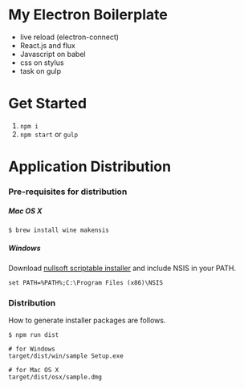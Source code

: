 My Electron Boilerplate
======
* live reload (electron-connect)
* React.js and flux
* Javascript on babel
* css on stylus
* task on gulp

Get Started
======
1. `npm i`
2. `npm start` or `gulp`



Application Distribution
======

### Pre-requisites for distribution
##### Mac OS X
```
$ brew install wine makensis
```

##### Windows
Download [nullsoft scriptable installer](http://nsis.sourceforge.net/Download) and include NSIS in your PATH.
```
set PATH=%PATH%;C:\Program Files (x86)\NSIS
```

### Distribution
How to generate installer packages are follows.
```
$ npm run dist

# for Windows
target/dist/win/sample Setup.exe

# for Mac OS X
target/dist/osx/sample.dmg
```
